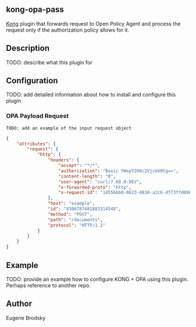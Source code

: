 ## kong-opa-pass

[Kong](https://konghq.com/) plugin that forwards request to Open Policy Agent and process the request only if the authorization policy allows for it.

## Description

TODO: describe what this plugin for

## Configuration

TODO: add detailed information about how to install and configure this plugin

### OPA Payload Request

    TODO: add an example of the input request object 

```json
{
    "attributes": {
        "request": {
            "http": {
                "headers": {
                    "accept": "*/*",
                    "authorization": "Basic YWxpY2U6c2VjcmV0Cg==",
                    "content-length": "0",
                    "user-agent": "curl/7.68.0-DEV",
                    "x-forwarded-proto": "http",
                    "x-request-id": "1455bbb0-0623-4810-a2c6-df73ffd8863a"
                },
                "host": "example",
                "id": "8306787481883314548",
                "method": "POST",
                "path": "/documents",
                "protocol": "HTTP/1.1"
            }
        }
    }
}

```

## Example

TODO: provide an example how to configure KONG + OPA using this plugin. Perhaps reference to another repo.

## Author

Eugene Brodsky

